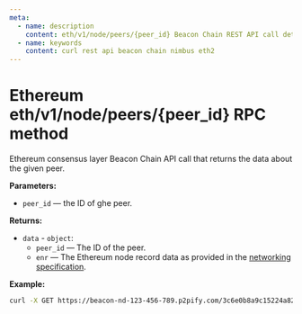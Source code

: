 ```yaml
---
meta:
  - name: description
    content: eth/v1/node/peers/{peer_id} Beacon Chain REST API call details and examples.
  - name: keywords
    content: curl rest api beacon chain nimbus eth2
---
```


# Ethereum eth/v1/node/peers/{peer_id} RPC method

Ethereum consensus layer Beacon Chain API call that returns the data about the given peer.

**Parameters:** 

* `peer_id` — the ID of ghe peer.

**Returns:** 

* `data` - `object`:
  * `peer_id` — The ID of the peer.
  * `enr` — The Ethereum node record data as provided in the [networking specification](https://github.com/ethereum/consensus-specs/blob/dev/specs/phase0/p2p-interface.md).

**Example:**

``` sh
curl -X GET https://beacon-nd-123-456-789.p2pify.com/3c6e0b8a9c15224a8228b9a98ca1531d/eth/v1/node/peers/16Uiu2HAm8v9jeNdd4vderaWEXnTR1RptGEGUDYPGErcHws5TqdcE
```
